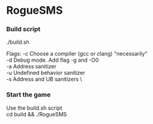 # RogueSMS

### Build script
./build.sh 

Flags:
-c Choose a compiler (gcc or clang) "necessarily" \
-d Debug mode. Add flag -g and -O0 \
-a Address sanitizer \
-u Undefined behavior sanitizer \
-s Address and UB sanitizers \

### Start the game
Use the build.sh script \
cd build && ./RogueSMS

